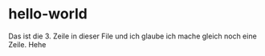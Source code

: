 # hello-world

Das ist die 3. Zeile in dieser File und ich glaube ich mache gleich noch
eine Zeile.
Hehe

